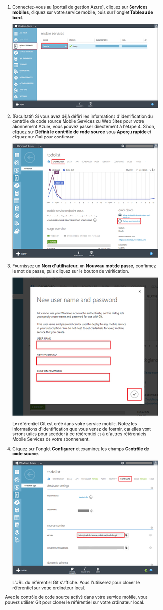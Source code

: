 ﻿
1. Connectez-vous au [portail de gestion Azure], cliquez sur **Services mobiles**, cliquez sur votre service mobile, puis sur l'onglet **Tableau de bord**.

	![Select your mobile service](./media/mobile-services-enable-source-control/mobile-services-selection.png)

2. (Facultatif) Si vous avez déjà défini les informations d'identification du contrôle de code source Mobile Services ou Web Sites pour votre abonnement Azure, vous pouvez passer directement à l'étape 4. Sinon, cliquez sur **Définir le contrôle de code source** sous **Aperçu rapide** et cliquez sur **Oui** pour confirmer.

	![Set up source control](./media/mobile-services-enable-source-control/mobile-setup-source-control.png)


3. Fournissez un **Nom d'utilisateur**, un **Nouveau mot de passe**, confirmez le mot de passe, puis cliquez sur le bouton de vérification. 

	![Set source control credentials](./media/mobile-services-enable-source-control/mobile-source-control-credentials.png)

	Le référentiel Git est créé dans votre service mobile. Notez les informations d'identification que vous venez de fournir, car elles vont seront utiles pour accéder à ce référentiel et à d'autres référentiels Mobile Services de votre abonnement.

4. Cliquez sur l'onglet **Configurer** et examinez les champs **Contrôle de code source**.

	![Configure source control](./media/mobile-services-enable-source-control/mobile-source-control-configure.png)

	L'URL du référentiel Git s'affiche. Vous l'utiliserez pour cloner le référentiel sur votre ordinateur local.

Avec le contrôle de code source activé dans votre service mobile, vous pouvez utiliser Git pour cloner le référentiel sur votre ordinateur local.
 

<!--HONumber=35.1-->
